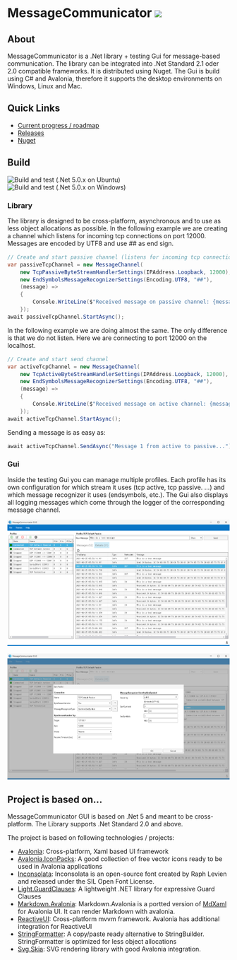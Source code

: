 # MessageCommunicator <img src="_Misc/MessageCommunicator.svg" width="32" />

## About
MessageCommunicator is a .Net library + testing Gui for message-based communication. 
The library can be integrated into .Net Standard 2.1 oder 2.0 compatible frameworks. It 
is distributed using Nuget. The Gui is build using C# and Avalonia, 
therefore it supports the desktop environments on Windows, Linux and Mac.

## Quick Links
 - [Current progress / roadmap](/../../projects/1)
 - [Releases](/../../releases)
 - [Nuget](https://www.nuget.org/packages/MessageCommunicator)

## Build
![Build and test (.Net 5.0.x on Ubuntu)](https://github.com/RolandKoenig/MessageCommunicator/workflows/Build%20and%20test%20(.Net%205.0.x%20on%20Ubuntu)/badge.svg)
![Build and test (.Net 5.0.x on Windows)](https://github.com/RolandKoenig/MessageCommunicator/workflows/Build%20and%20test%20(.Net%205.0.x%20on%20Windows)/badge.svg)

### Library
The library is designed to be cross-platform, asynchronous and to use as less object allocations as possible.
In the following example we are creating a channel which listens for incoming tcp connections on
port 12000. Messages are encoded by UTF8 and use ## as end sign.

```csharp
// Create and start passive channel (listens for incoming tcp connection)
var passiveTcpChannel = new MessageChannel(
    new TcpPassiveByteStreamHandlerSettings(IPAddress.Loopback, 12000),
    new EndSymbolsMessageRecognizerSettings(Encoding.UTF8, "##"),
    (message) =>
    {
        Console.WriteLine($"Received message on passive channel: {message}");
    });
await passiveTcpChannel.StartAsync();
```

In the following example we are doing almost the same. The only difference is that we do not 
listen. Here we are connecting to port 12000 on the localhost.

```csharp
// Create and start send channel
var activeTcpChannel = new MessageChannel(
    new TcpActiveByteStreamHandlerSettings(IPAddress.Loopback, 12000), 
    new EndSymbolsMessageRecognizerSettings(Encoding.UTF8, "##"),
    (message) =>
    {
        Console.WriteLine($"Received message on active channel: {message}");
    });
await activeTcpChannel.StartAsync();
```

Sending a message is as easy as:
```csharp
await activeTcpChannel.SendAsync("Message 1 from active to passive...");
```

### Gui
Inside the testing Gui you can manage multiple profiles. Each profile has its own configuration
for which stream it uses (tcp active, tcp passive. ...) and which message recognizer it uses
(endsymbols, etc.). The Gui also displays all logging messages which come through the logger of 
the corresponding message channel.

![alt text](_Misc/WikiImages/Screenshot_01.png "Screenshot of the testing UI")

![alt text](_Misc/WikiImages/Screenshot_02.png "Screenshot of the testing UI")

## Project is based on...
MessageCommunicator GUI is based on .Net 5 and meant to be cross-platform. The Library supports .Net Standard 2.0 and above.

The project is based on following technologies / projects:
 - [Avalonia](https://github.com/AvaloniaUI/Avalonia): Cross-platform, Xaml based UI framework
 - [Avalonia.IconPacks](https://github.com/ahopper/Avalonia.IconPacks): A good collection of free vector icons ready to be used in Avalonia applications
 - [Inconsolata](https://fonts.google.com/specimen/Inconsolata): Inconsolata is an open-source font created by Raph Levien and released under the SIL Open Font License.
 - [Light.GuardClauses](https://github.com/feO2x/Light.GuardClauses): A lightweight .NET library for expressive Guard Clauses
 - [Markdown.Avalonia](https://github.com/whistyun/Markdown.Avalonia): Markdown.Avalonia is a portted version of [MdXaml](https://github.com/whistyun/MdXaml) for Avalonia UI. It can render Markdown with avalonia.
 - [ReactiveUI](https://github.com/reactiveui/ReactiveUI): Cross-platform mvvm framework. Avalonia has additional integration for ReactiveUI
 - [StringFormatter](https://github.com/MikePopoloski/StringFormatter): A copy/paste ready alternative to StringBuilder. StringFormatter is optimized for less object allocations
 - [Svg.Skia](https://github.com/wieslawsoltes/Svg.Skia): SVG rendering library with good Avalonia integration.